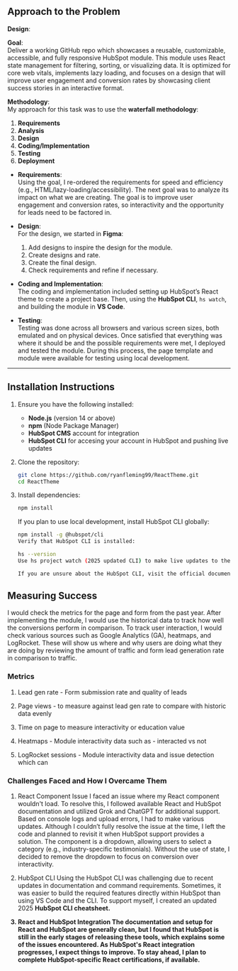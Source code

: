 ## Approach to the Problem

**Design**:

**Goal**:  
Deliver a working GitHub repo which showcases a reusable, customizable, accessible, and fully responsive HubSpot module. This module uses React state management for filtering, sorting, or visualizing data. It is optimized for core web vitals, implements lazy loading, and focuses on a design that will improve user engagement and conversion rates by showcasing client success stories in an interactive format.

**Methodology**:  
My approach for this task was to use the **waterfall methodology**:

1. **Requirements**
2. **Analysis**
3. **Design**
4. **Coding/Implementation**
5. **Testing**
6. **Deployment**

- **Requirements**:  
  Using the goal, I re-ordered the requirements for speed and efficiency (e.g., HTML/lazy-loading/accessibility). The next goal was to analyze its impact on what we are creating. The goal is to improve user engagement and conversion rates, so interactivity and the opportunity for leads need to be factored in.

- **Design**:  
  For the design, we started in **Figma**:

  1. Add designs to inspire the design for the module.
  2. Create designs and rate.
  3. Create the final design.
  4. Check requirements and refine if necessary.

- **Coding and Implementation**:  
  The coding and implementation included setting up HubSpot’s React theme to create a project base. Then, using the **HubSpot CLI**, `hs watch`, and building the module in **VS Code**.

- **Testing**:  
  Testing was done across all browsers and various screen sizes, both emulated and on physical devices. Once satisfied that everything was where it should be and the possible requirements were met, I deployed and tested the module. During this process, the page template and module were available for testing using local development.

---

## Installation Instructions

1. Ensure you have the following installed:

   - **Node.js** (version 14 or above)
   - **npm** (Node Package Manager)
   - **HubSpot CMS** account for integration
   - **HubSpot CLI** for accesing your account in HubSpot and pushing live updates

2. Clone the repository:
   ```bash
   git clone https://github.com/ryanfleming99/ReactTheme.git
   cd ReactTheme
   ```
3. Install dependencies:

   ```bash
   npm install
   ```

   If you plan to use local development, install HubSpot CLI globally:

   ```bash
   npm install -g @hubspot/cli
   Verify that HubSpot CLI is installed:
   ```

   ```bash
   hs --version
   Use hs project watch (2025 updated CLI) to make live updates to the theme.
   ```

   ```bash
   If you are unsure about the HubSpot CLI, visit the official documentation. To make updates to this theme, you will need to have hs auth and a personal key, as well as access to the project.
   ```

## Measuring Success

I would check the metrics for the page and form from the past year. After implementing the module, I would use the historical data to track how well the conversions perform in comparison. To track user interaction, I would check various sources such as Google Analytics (GA), heatmaps, and LogRocket. These will show us where and why users are doing what they are doing by reviewing the amount of traffic and form lead generation rate in comparison to traffic.

### Metrics

1. Lead gen rate - Form submission rate and quality of leads

2. Page views - to measure against lead gen rate to compare with historic data evenly

3. Time on page to measure interactivity or education value

4. Heatmaps - Module interactivity data such as - interacted vs not

5. LogRocket sessions - Module interactivity data and issue detection which can

### Challenges Faced and How I Overcame Them

1. React Component Issue
   I faced an issue where my React component wouldn't load. To resolve this, I followed available React and HubSpot documentation and utilized Grok and ChatGPT for additional support. Based on console logs and upload errors, I had to make various updates. Although I couldn’t fully resolve the issue at the time, I left the code and planned to revisit it when HubSpot support provides a solution. The component is a dropdown, allowing users to select a category (e.g., industry-specific testimonials). Without the use of state, I decided to remove the dropdown to focus on conversion over interactivity.

2. HubSpot CLI
   Using the HubSpot CLI was challenging due to recent updates in documentation and command requirements. Sometimes, it was easier to build the required features directly within HubSpot than using VS Code and the CLI. To support myself, I created an updated 2025 <b> HubSpot CLI <b> cheatsheet.

3. React and HubSpot Integration
   The documentation and setup for React and HubSpot are generally clean, but I found that HubSpot is still in the early stages of releasing these tools, which explains some of the issues encountered.
   As HubSpot's React integration progresses, I expect things to improve. To stay ahead, I plan to complete HubSpot-specific React certifications, if available.
